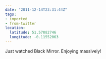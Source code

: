 ```yaml
---
date: "2011-12-14T23:31:44Z"
tags:
- imported
- from-twitter
location:
  latitude: 51.57082746
  longitude: -0.11552063
---
```

Just watched Black Mirror. Enjoying massively!
